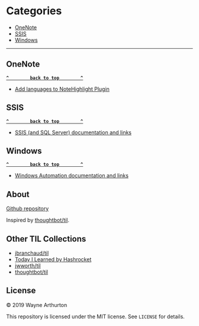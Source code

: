 
# Categories

* [OneNote](#OneNote)
* [SSIS](#SSIS)
* [Windows](#Windows)

---

## OneNote

**[`^        back to top        ^`](#)**

* [Add languages to NoteHighlight Plugin](OneNote/highlight-plugin.md)

## SSIS

**[`^        back to top        ^`](#)**

* [SSIS (and SQL Server) documentation and links](SSIS/ssis-links.md)

## Windows

**[`^        back to top        ^`](#)**

* [Windows Automation documentation and links](Windows/win-automation-links.md)

## About
[Github repository](https://github.com/warthurton/publicpages)

Inspired by
[thoughtbot/til](https://github.com/thoughtbot/til).

## Other TIL Collections

* [jbranchaud/til](https://github.com/jbranchaud/til)
* [Today I Learned by Hashrocket](https://til.hashrocket.com)
* [jwworth/til](https://github.com/jwworth/til)
* [thoughtbot/til](https://github.com/thoughtbot/til)

## License

&copy; 2019 Wayne Arthurton

This repository is licensed under the MIT license. See `LICENSE` for
details.
